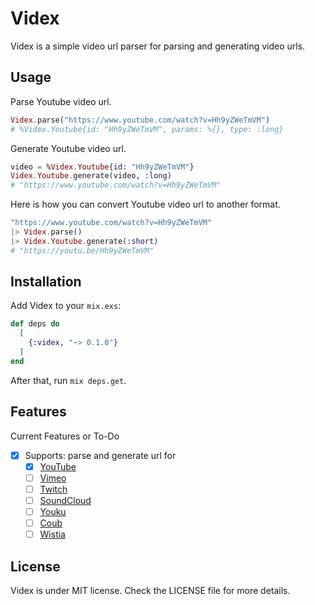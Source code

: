 # Videx

Videx is a simple video url parser for parsing and generating video urls.

## Usage

Parse Youtube video url.

```elixir
Videx.parse("https://www.youtube.com/watch?v=Hh9yZWeTmVM")
# %Videx.Youtube{id: "Hh9yZWeTmVM", params: %{}, type: :long}
```

Generate Youtube video url.

```elixir
video = %Videx.Youtube{id: "Hh9yZWeTmVM"}
Videx.Youtube.generate(video, :long)
# "https://www.youtube.com/watch?v=Hh9yZWeTmVM"
```

Here is how you can convert Youtube video url to another format.

```elixir
"https://www.youtube.com/watch?v=Hh9yZWeTmVM"
|> Videx.parse()
|> Videx.Youtube.generate(:short)
# "https://youtu.be/Hh9yZWeTmVM"
```

## Installation

Add Videx to your `mix.exs`:

```elixir
def deps do
  [
    {:videx, "~> 0.1.0"}
  ]
end
```
After that, run `mix deps.get`.

## Features

Current Features or To-Do

- [x] Supports: parse and generate url for
  - [x] [YouTube](https://www.youtube.com/)
  - [ ] [Vimeo](https://vimeo.com/)
  - [ ] [Twitch](https://www.twitch.tv/)
  - [ ] [SoundCloud](https://soundcloud.com/)
  - [ ] [Youku](https://www.youku.com/)
  - [ ] [Coub](https://coub.com/)
  - [ ] [Wistia](https://wistia.com/)

## License

Videx is under MIT license. Check the LICENSE file for more details.
